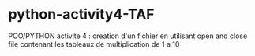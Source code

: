 # python-activity4-TAF
POO/PYTHON activite 4 : creation d'un fichier en utilisant open and close file contenant les tableaux de multiplication de 1 a 10 

